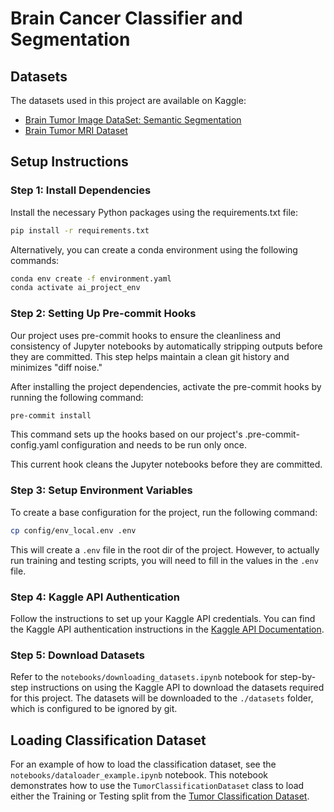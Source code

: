 # Brain Cancer Classifier and Segmentation

## Datasets

The datasets used in this project are available on Kaggle:

-   [Brain Tumor Image DataSet: Semantic Segmentation](https://www.kaggle.com/datasets/pkdarabi/brain-tumor-image-dataset-semantic-segmentation)
-   [Brain Tumor MRI Dataset](https://www.kaggle.com/datasets/masoudnickparvar/brain-tumor-mri-dataset)

## Setup Instructions

### Step 1: Install Dependencies

Install the necessary Python packages using the requirements.txt file:

```bash
pip install -r requirements.txt
```

Alternatively, you can create a conda environment using the following commands:

```bash
conda env create -f environment.yaml
conda activate ai_project_env
```

### Step 2: Setting Up Pre-commit Hooks

Our project uses pre-commit hooks to ensure the cleanliness and consistency of Jupyter notebooks by automatically stripping outputs before they are committed. This step helps maintain a clean git history and minimizes "diff noise."

After installing the project dependencies, activate the pre-commit hooks by running the following command:

```bash
pre-commit install
```

This command sets up the hooks based on our project's .pre-commit-config.yaml configuration and needs to be run only once.

This current hook cleans the Jupyter notebooks before they are committed.

### Step 3: Setup Environment Variables

To create a base configuration for the project, run the following command:

```bash
cp config/env_local.env .env
```

This will create a `.env` file in the root dir of the project. However, to actually run training and testing scripts, you will need to fill in the values in the `.env` file.

### Step 4: Kaggle API Authentication

Follow the instructions to set up your Kaggle API credentials. You can find the Kaggle API authentication instructions in the [Kaggle API Documentation](https://www.kaggle.com/docs/api).

### Step 5: Download Datasets

Refer to the `notebooks/downloading_datasets.ipynb` notebook for step-by-step instructions on using the Kaggle API to download the datasets required for this project. The datasets will be downloaded to the `./datasets` folder, which is configured to be ignored by git.

## Loading Classification Dataset

For an example of how to load the classification dataset, see the `notebooks/dataloader_example.ipynb` notebook. This notebook demonstrates how to use the `TumorClassificationDataset` class to load either the Training or Testing split from the [Tumor Classification Dataset](https://www.kaggle.com/datasets/masoudnickparvar/brain-tumor-mri-dataset).
